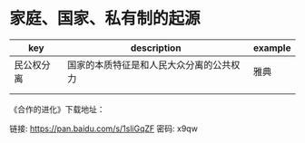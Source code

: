 # 家庭、国家、私有制的起源

| key        | description                              | example |
| ---------- | ---------------------------------------- | ------- |
| 民公权分离 | 国家的本质特征是和人民大众分离的公共权力 | 雅典    |
|            |                                          |         |
|            |                                          |         |





《合作的进化》下载地址：

链接: https://pan.baidu.com/s/1sliGqZF 密码: x9qw

